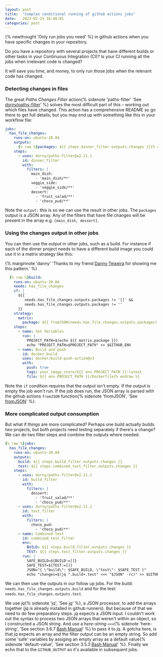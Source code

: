 ```yaml
---
layout: post
title:  "Complex conditional running of github actions jobs"
date:   2023-02-25 16:40:01
categories: post
---
```

{% newthought 'Only run jobs you need' %} in github actions when you have specific changes in your repository.<!--more--> 

Do you have a repository with several projects that have different builds or other tasks in your Continuous Integration (CI)? Is your CI running all the jobs when irrelevant code is changed?

It will save you time, and money, to only run those jobs when the relevant code has changed.

### Detecting changes in files

The great *Paths Changes Filter* action{% sidenote 'paths-filter' 'See [dorny/paths-filter](https://github.com/dorny/paths-filter#paths-changes-filter)' %} solves the most difficult part of this – working out which files have changed. This action has a comprehensive README so go there to get full details; but you may end up with something like this in your workflow file:

```yaml
jobs:
  has_file_changes:
    runs-on: ubuntu-20.04
    outputs:
      {% raw %}packages: ${{ steps.dinner_filter.outputs.changes }}{% endraw %}
    steps:
      - uses: dorny/paths-filter@v2.11.1
        id: dinner_filter
        with:
          filters: |
            main_dish:
              - 'main_dish/**'
            veggie_side:
              - 'veggie_side/**'
            dessert:
              - 'fruit_salad/**'
              - 'choco_pud/**'
```
Note the `output:` this is so we can use the result in other jobs. The `packages` output is a JSON array. Any of the filters that have file changes will be present in the array e.g. `[main_dish, dessert]`.

### Using the changes output in other jobs
You can then use the output in other jobs, such as a build. For instance if each of the dinner project needs to have a different build image you could use it in a matrix strategy like this:

{% marginnote 'danny' 'Thanks to my friend [Danny Teixeira](https://www.linkedin.com/in/danny-teixeira-5a388835/) for showing me this pattern.' %}
```yaml 
  {% raw %}build:
    runs-on: ubuntu-20.04
    needs: has_file_changes
    if: | 
      ${{
         needs.has_file_changes.outputs.packages != '[]' &&
         needs.has_file_changes.outputs.packages != ''
      }}
    strategy:
      matrix:
        package: ${{ fromJSON(needs.has_file_changes.outputs.packages) }}
    steps:
      - name: Set Variables
        run: |
          PROJECT_PATH=$(echo ${{ matrix.package }})
          echo "PROJECT_PATH=$PROJECT_PATH" >> $GITHUB_ENV
      - name: Build and push
        id: docker_build
        uses: docker/build-push-action@v3
        with:
          push: true
          tags: your_image_store/${{ env.PROJECT_PATH }}:latest
          file: ${{ env.PROJECT_PATH }}/Dockerfile{% endraw %}
```
Note the `if` condition requires that the output isn't empty. If the output is empty the job won't run. If the job does run, the JSON array is parsed with the github actions `fromJSON` function{% sidenote 'fromJSON', 'See [fromJSON](https://docs.github.com/en/actions/learn-github-actions/expressions#fromjson)' %}.

### More complicated output consumption
But what if things are more complicated? Perhaps one build actually builds two projects, but both projects need testing separately if there's a change? We can do two filter steps and combine the outputs where needed.

```yaml
{% raw %}jobs:
  has_file_changes:
    runs-on: ubuntu-20.04
    outputs:
      build: ${{ steps.build_filter.outputs.changes }}
      test: ${{ steps.combined_test_filter.outputs.changes }}
    steps:
      - uses: dorny/paths-filter@v2.11.1
        id: build_filter
        with:
          filters: |
            dessert:
              - 'fruit_salad/**'
              - 'choco_pud/**'
      - uses: dorny/paths-filter@v2.11.1
        id: test_filter
        with:
          filters: |
            choco_pud:
              - 'choco_pud/**'
      - name: Combined test
        id: combined_test_filter
        env:
          BUILD: ${{ steps.build_filter.outputs.changes }}
          TEST: ${{ steps.test_filter.outputs.changes }}
        run: |
          SAFE_BUILD=${BUILD:=[]}
          SAFE_TEST=${TEST:=[]}
          JSON="{ \"build\": $SAFE_BUILD, \"test\": $SAFE_TEST }"
          echo "changes=$(jq ".build+.test" <<< "$JSON" -rc)" >> $GITHUB_OUTPUT{% endraw %}
```
We can then use the outputs in our follow up jobs. For the build: `needs.has_file_changes.outputs.build` and for the test: `needs.has_file_changes.outputs.test`.

We use *jq*{% sidenote 'jq', 'See [jq](https://stedolan.github.io/jq/)' %}, a JSON processor, to add the arrays together (*jq* is already installed in github runners). But because of that we need to do few preparatory steps. *jq* expects a JSON input. I couldn't work out the syntax to process two JSON arrays that weren't within an object, so I constructed a JSON string. And use a *here-string* `<<<`{% sidenote 'here-string', 'See section 3.6.7 [Bash Manual](https://www.gnu.org/software/bash/manual/html_node/Redirections.html)' %} to pass it to *jq*.  A gotcha here, is that *jq* expects an array and the filter output can be an empty string. So add some 'safe' variables by assiging an empty array as a default value{% sidenote 'default-value', 'See section 3.5.3 [Bash Manual](https://www.gnu.org/software/bash/manual/html_node/Shell-Parameter-Expansion.html)' %}. Finally we echo that to the `GITHUB_OUTPUT` so it's available in subsequent jobs.